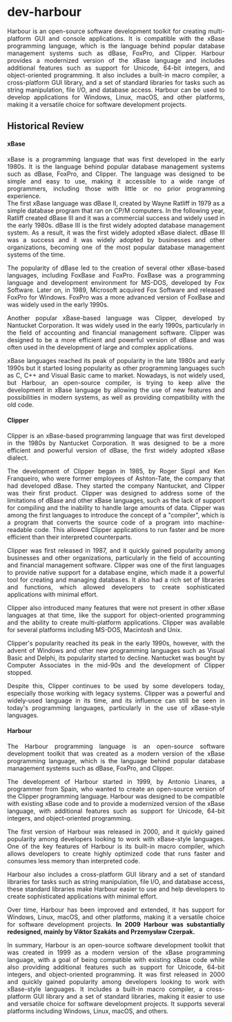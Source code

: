 # dev-harbour

<div style="text-align: justify">Harbour is an open-source software development toolkit for creating multi-platform GUI and console applications. It is compatible with the xBase programming language, which is the language behind popular database management systems such as dBase, FoxPro, and Clipper. Harbour provides a modernized version of the xBase language and includes additional features such as support for Unicode, 64-bit integers, and object-oriented programming. It also includes a built-in macro compiler, a cross-platform GUI library, and a set of standard libraries for tasks such as string manipulation, file I/O, and database access. Harbour can be used to develop applications for Windows, Linux, macOS, and other platforms, making it a versatile choice for software development projects.</div>

## Historical Review

#### xBase
<div style="text-align: justify">
xBase is a programming language that was first developed in the early 1980s. It is the language behind popular database management systems such as dBase, FoxPro, and Clipper. The language was designed to be simple and easy to use, making it accessible to a wide range of programmers, including those with little or no prior programming experience.
</div>


<div style="text-align: justify">
The first xBase language was dBase II, created by Wayne Ratliff in 1979 as a simple database program that ran on CP/M computers. In the following year, Ratliff created dBase III and it was a commercial success and widely used in the early 1980s. dBase III is the first widely adopted database management system. As a result, it was the first widely adopted xBase dialect. dBase III was a success and it was widely adopted by businesses and other organizations, becoming one of the most popular database management systems of the time.

The popularity of dBase led to the creation of several other xBase-based languages, including FoxBase and FoxPro. FoxBase was a programming language and development environment for MS-DOS, developed by Fox Software. Later on, in 1989, Microsoft acquired Fox Software and released FoxPro for Windows. FoxPro was a more advanced version of FoxBase and was widely used in the early 1990s.

Another popular xBase-based language was Clipper, developed by Nantucket Corporation. It was widely used in the early 1990s, particularly in the field of accounting and financial management software. Clipper was designed to be a more efficient and powerful version of dBase and was often used in the development of large and complex applications.

xBase languages reached its peak of popularity in the late 1980s and early 1990s but it started losing popularity as other programming languages such as C, C++ and Visual Basic came to market. Nowadays, is not widely used, but Harbour, an open-source compiler, is trying to keep alive the development in xBase language by allowing the use of new features and possibilities in modern systems, as well as providing compatibility with the old code.
</div>

#### Clipper
<div style="text-align: justify">
Clipper is an xBase-based programming language that was first developed in the 1980s by Nantucket Corporation. It was designed to be a more efficient and powerful version of dBase, the first widely adopted xBase dialect.

The development of Clipper began in 1985, by Roger Sippl and Ken Franqueiro, who were former employees of Ashton-Tate, the company that had developed dBase. They started the company Nantucket, and Clipper was their first product. Clipper was designed to address some of the limitations of dBase and other xBase languages, such as the lack of support for compiling and the inability to handle large amounts of data. Clipper was among the first languages to introduce the concept of a "compiler", which is a program that converts the source code of a program into machine-readable code. This allowed Clipper applications to run faster and be more efficient than their interpreted counterparts.

Clipper was first released in 1987, and it quickly gained popularity among businesses and other organizations, particularly in the field of accounting and financial management software. Clipper was one of the first languages to provide native support for a database engine, which made it a powerful tool for creating and managing databases. It also had a rich set of libraries and functions, which allowed developers to create sophisticated applications with minimal effort.

Clipper also introduced many features that were not present in other xBase languages at that time, like the support for object-oriented programming and the ability to create multi-platform applications. Clipper was available for several platforms including MS-DOS, Macintosh and Unix.

Clipper's popularity reached its peak in the early 1990s, however, with the advent of Windows and other new programming languages such as Visual Basic and Delphi, its popularity started to decline. Nantucket was bought by Computer Associates in the mid-90s and the development of Clipper stopped.

Despite this, Clipper continues to be used by some developers today, especially those working with legacy systems. Clipper was a powerful and widely-used language in its time, and its influence can still be seen in today's programming languages, particularly in the use of xBase-style languages.
</div>

#### Harbour
<div style="text-align: justify">
The Harbour programming language is an open-source software development toolkit that was created as a modern version of the xBase programming language, which is the language behind popular database management systems such as dBase, FoxPro, and Clipper.

The development of Harbour started in 1999, by Antonio Linares, a programmer from Spain, who wanted to create an open-source version of the Clipper programming language. Harbour was designed to be compatible with existing xBase code and to provide a modernized version of the xBase language, with additional features such as support for Unicode, 64-bit integers, and object-oriented programming.

The first version of Harbour was released in 2000, and it quickly gained popularity among developers looking to work with xBase-style languages. One of the key features of Harbour is its built-in macro compiler, which allows developers to create highly optimized code that runs faster and consumes less memory than interpreted code.

Harbour also includes a cross-platform GUI library and a set of standard libraries for tasks such as string manipulation, file I/O, and database access, these standard libraries make Harbour easier to use and help developers to create sophisticated applications with minimal effort.

Over time, Harbour has been improved and extended, it has support for Windows, Linux, macOS, and other platforms, making it a versatile choice for software development projects. __In 2009 Harbour was substantially redesigned, mainly by Viktor Szakáts and Przemysław Czerpak.__

In summary, Harbour is an open-source software development toolkit that was created in 1999 as a modern version of the xBase programming language, with a goal of being compatible with existing xBase code while also providing additional features such as support for Unicode, 64-bit integers, and object-oriented programming. It was first released in 2000 and quickly gained popularity among developers looking to work with xBase-style languages. It includes a built-in macro compiler, a cross-platform GUI library and a set of standard libraries, making it easier to use and versatile choice for software development projects. It supports several platforms including Windows, Linux, macOS, and others.

</div>